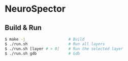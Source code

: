 # NeuroSpector


## Build & Run
~~~bash
$ make -j                   # Build
$ ./run.sh                  # Run all layers
$ ./run.sh [layer # > 0]    # Run the selected layer
$ ./run.sh gdb              # Gdb
~~~
